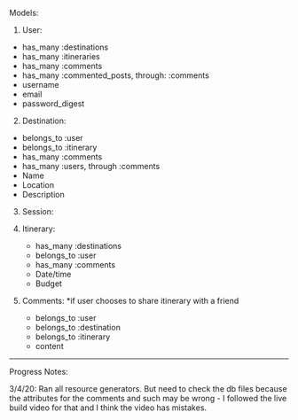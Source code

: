 Models:

1) User:
- has_many :destinations
- has_many :itineraries    
- has_many :comments
- has_many :commented_posts, through: :comments
- username
- email
- password_digest


2) Destination:
- belongs_to :user
- belongs_to :itinerary
- has_many :comments
- has_many :users, through :comments
- Name
- Location
- Description

3) Session:

4) Itinerary:
    - has_many :destinations
    - belongs_to :user
    - has_many :comments
    - Date/time
    - Budget

5) Comments: *if user chooses to share itinerary with a friend
    - belongs_to :user
    - belongs_to :destination
    - belongs_to :itinerary
    - content
________________________________________________________________________________________
Progress Notes:

3/4/20:  Ran all resource generators.  But need to check the db files because the attributes for the comments and such may be wrong - I followed the live build video for that and I think the video has mistakes.